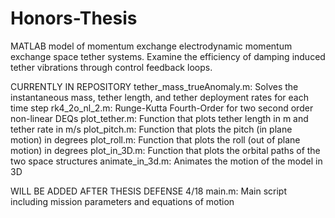 # Honors-Thesis
MATLAB model of momentum exchange electrodynamic momentum exchange space tether systems. Examine the efficiency of damping induced tether vibrations through control feedback loops.

CURRENTLY IN REPOSITORY 
tether_mass_trueAnomaly.m: Solves the instantaneous mass, tether length, and tether deployment rates for each time step
rk4_2o_nl_2.m: Runge-Kutta Fourth-Order for two second order non-linear DEQs
plot_tether.m: Function that plots tether length in m and tether rate in m/s 
plot_pitch.m: Function that plots the pitch (in plane motion) in degrees
plot_roll.m: Function that plots the roll (out of plane motion) in degrees
plot_in_3D.m: Function that plots the orbital paths of the two space structures
animate_in_3d.m: Animates the motion of the model in 3D

WILL BE ADDED AFTER THESIS DEFENSE 4/18
main.m: Main script including mission parameters and equations of motion
